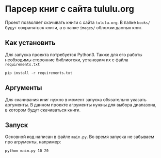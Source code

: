 # Парсер книг с сайта tululu.org
Проект позволяет скачивать книги с сайта `tululu.org`. В папке `books/` будут сохраняться книги, а в папке `images/` обложки данных книг.

## Как установить
Для запуска проекта потребуется Python3. Также для его работы необходимы сторонние библиотеки, установим их с файла `requirements.txt`
```
pip install -r requirements.txt 
```
## Аргументы
Для скачивания книг нужно в момент запуска обязательно указать аргументы. В данном проекте агрументы нужны для выбора диапазона, в котором будут скачиваться книги.
## Запуск
Основной код написан в файле `main.py`. Во время запуска не забываем про агрументы, например:
```
python main.py 10 20
```
